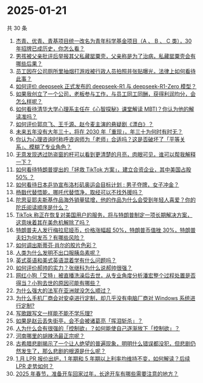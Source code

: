 # 2025-01-21

共 30 条

<!-- BEGIN ZHIHUVIDEO -->
<!-- 最后更新时间 Tue Jan 21 2025 00:08:40 GMT+0800 (China Standard Time) -->
1. [杰青、优青、青基项目统一改名为青年科学基金项目（A 、 B 、 C 类），30 年招牌已成历史，你怎么看？](https://www.zhihu.com/question/10094855365)
1. [男孩被父亲批评后举报其父私藏罂粟壳，父亲称是为了治病，私藏罂粟壳会有哪些后果？](https://www.zhihu.com/question/9859831129)
1. [员工因在公司厕所里抽烟打游戏被行政人员拍照并张贴曝光，法律上如何看待此事？](https://www.zhihu.com/question/10066041549)
1. [如何评价 deepseek 正式发布的 deepseek-R1 与 deepseek-R1-Zero 模型？](https://www.zhihu.com/question/10080578443)
1. [如果我创立了一个公司，老板参与工作，与员工同工同酬，获得利润均分，会怎么样呢？](https://www.zhihu.com/question/3194918699)
1. [如何看待清华大学心理系主任在《心智探秘》课堂解读 MBTI？你认为他的解读准吗？](https://www.zhihu.com/question/9053350914)
1. [如何评价郭京飞、王千源、赵今麦主演的悬疑剧《漂白》？](https://www.zhihu.com/question/9847458748)
1. [未来五年没有大年三十，将在 2030 年「重现」，年三十为何时有时无？](https://www.zhihu.com/question/5802661249)
1. [你认为心理咨询时称呼咨询师为「老师」合适吗？这是否破坏了「平等关系」、模糊了专业角色？](https://www.zhihu.com/question/9577625009)
1. [无意发现透过防盗窗的杆可以看到更清楚的月亮，肉眼可见，谁可以帮我解释一下？](https://www.zhihu.com/question/564059264)
1. [如何看待特朗普提出的「拯救 TikTok 方案」，建立合资企业，其中美国占股 50% ？](https://www.zhihu.com/question/10064513622)
1. [如何看待日本乒协宣布洛杉矶奥运会目标计划 : 男子夺牌，女子冲金？](https://www.zhihu.com/question/10106851550)
1. [杨戬代替悟能，哪吒代替悟净，取经可以不找外援吗？](https://www.zhihu.com/question/665404731)
1. [陀思妥耶夫斯基作品海外销量猛增，他的作品为什么会受到年轻人喜爱？你的陀氏阅读顺序是什么？](https://www.zhihu.com/question/9376075638)
1. [TikTok 称正在恢复对美国用户的服务，将与特朗普制定一项长期解决方案，这意味着其在美危机解除了吗？](https://www.zhihu.com/question/10041249867)
1. [特朗普夫人发行梅拉尼娅币，价格涨幅超 50%，特朗普币值挫 30%，特朗普夫妇为何发币？有哪些风险？](https://www.zhihu.com/question/10066993272)
1. [如何调出斯蒂芬·肖尔的胶片色彩？](https://www.zhihu.com/question/523072470)
1. [人类为什么发明不出口服胰岛素呢？](https://www.zhihu.com/question/9176074310)
1. [英式英语和美式英语混着学有什么问题吗？](https://www.zhihu.com/question/9435073828)
1. [如何评价郝帅的实力？张继科为什么说郝帅很强？](https://www.zhihu.com/question/10066786296)
1. [网红小狗「艾特」被直播洗澡后去世，从专业角度分析潘宏整个过程处置是否得当？小狗去世的原因可能有哪些？](https://www.zhihu.com/question/10025272705)
1. [为什么强大的法军在亚洲就没怎么顺过？](https://www.zhihu.com/question/471539457)
1. [为什么手机厂商会对安卓进行定制，却几乎没有电脑厂商对 Windows 系统进行定制?](https://www.zhihu.com/question/8509937626)
1. [写歌跟写文一样能不能不学乐理?](https://www.zhihu.com/question/9986904281)
1. [如果是赵云丢失街亭，会不会被诸葛亮「挥泪斩杀」？](https://www.zhihu.com/question/9940331414)
1. [人为什么会有很强的「控制欲」？如何能使自己逐渐放下「控制欲」？](https://www.zhihu.com/question/9264139176)
1. [河南哪里的胡辣汤最正宗呢？](https://www.zhihu.com/question/661040885)
1. [古希腊悲剧揭示了一个让人绝望的普遍现象，明明什么错误都没犯，但悲剧仍然发生了，那么悲剧的根源是什么呢？](https://www.zhihu.com/question/9612523926)
1. [1 月 LPR 报价出炉，1 年期和 5 年期以上利率均维持不变，如何解读？后续 LPR 走势如何？](https://www.zhihu.com/question/10059923823)
1. [2025 年春节，准备开车回家过年，长途开车有哪些需要注意的地方？](https://www.zhihu.com/question/7636216834)
<!-- END ZHIHUVIDEO -->
